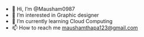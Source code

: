 - 👋 Hi, I’m @Mausham0987
- 👀 I’m interested in Graphic designer
- 🌱 I’m currently learning Cloud Computing
- 📫 How to reach me maushamthapa123@gmail.com

<!---
Mausham0987/Mausham0987 is a ✨ special ✨ repository because its `README.md` (this file) appears on your GitHub profile.
You can click the Preview link to take a look at your changes.
--->
